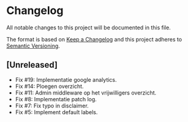# Changelog
All notable changes to this project will be documented in this file.

The format is based on [Keep a Changelog](http://keepachangelog.com/en/1.0.0/)
and this project adheres to [Semantic Versioning](http://semver.org/spec/v2.0.0.html).

## [Unreleased]

- Fix #19: Implementatie google analytics.
- Fix #14: Ploegen overzicht. 
- Fix #11: Admin middleware op het vrijwilligers overzicht. 
- Fix #8: Implementatie patch log. 
- Fix #7: Fix typo in disclaimer. 
- Fix #5: Implement default labels. 
